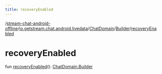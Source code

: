 ```yaml
---
title: recoveryEnabled
---
```

/[stream-chat-android-offline](../../../index.md)/[io.getstream.chat.android.livedata](../../index.md)/[ChatDomain](../index.md)/[Builder](index.md)/[recoveryEnabled](recoveryEnabled.md)  
  
  
  
# recoveryEnabled  
fun [recoveryEnabled](recoveryEnabled.md)(): [ChatDomain.Builder](index.md)
